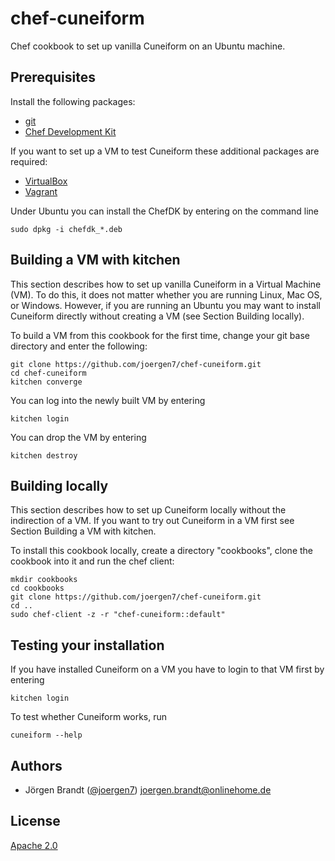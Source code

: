 # chef-cuneiform

Chef cookbook to set up vanilla Cuneiform on an Ubuntu machine.


## Prerequisites

Install the following packages:

- [git](https://git-scm.com/)
- [Chef Development Kit](https://downloads.chef.io/chef-dk/)

If you want to set up a VM to test Cuneiform these additional packages are required:

- [VirtualBox](https://www.virtualbox.org/)
- [Vagrant](https://www.vagrantup.com/)

Under Ubuntu you can install the ChefDK by entering on the command line

    sudo dpkg -i chefdk_*.deb


## Building a VM with kitchen

This section describes how to set up vanilla Cuneiform in a Virtual
Machine (VM). To do this, it does not matter whether you are running Linux,
Mac OS, or Windows. However, if you are running an Ubuntu you may want to
install Cuneiform directly without creating a VM (see Section Building locally).

To build a VM from this cookbook for the first time, change your git
base directory and enter the following:

    git clone https://github.com/joergen7/chef-cuneiform.git
    cd chef-cuneiform
    kitchen converge
    
You can log into the newly built VM by entering

    kitchen login
    
You can drop the VM by entering

    kitchen destroy

## Building locally

This section describes how to set up Cuneiform locally without the indirection
of a VM. If you want to try out Cuneiform in a VM first see Section Building a VM with kitchen.

To install this cookbook locally, create a directory "cookbooks", clone the cookbook
into it and run the chef client:

    mkdir cookbooks
    cd cookbooks
    git clone https://github.com/joergen7/chef-cuneiform.git
    cd ..
    sudo chef-client -z -r "chef-cuneiform::default"
    
## Testing your installation

If you have installed Cuneiform on a VM you have to login to that VM first by entering

    kitchen login

To test whether Cuneiform works, run

    cuneiform --help


## Authors

- Jörgen Brandt ([@joergen7](https://github.com/joergen7/)) [joergen.brandt@onlinehome.de](mailto:joergen.brandt@onlinehome.de)

## License

[Apache 2.0](https://www.apache.org/licenses/LICENSE-2.0.html)